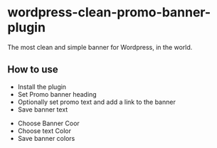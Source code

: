 # wordpress-clean-promo-banner-plugin
The most clean and simple banner for Wordpress, in the world.

<h2>How to use</h2>
<ul>
<li>Install the plugin</li>
<li>Set Promo banner heading</li>
<li>Optionally set promo text and add a link to the banner</li>
<li>Save banner text</li>
</ul>
<ul>
<li>Choose Banner Coor</li>
<li>Choose text Color</li>
<li>Save banner colors</li>
</ul>

